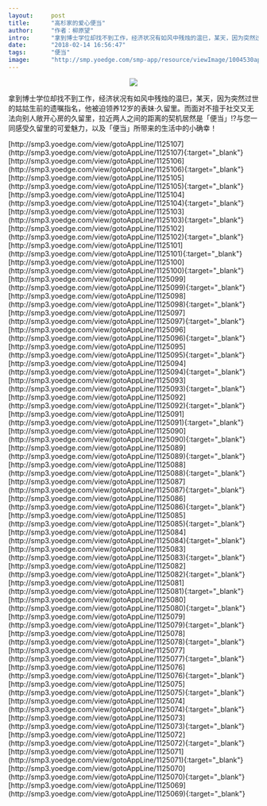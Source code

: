 ```yaml
---
layout:     post
title:      "高杉家的爱心便当"
author:     "作者：柳原望"
intro:      "拿到博士学位却找不到工作，经济状况有如风中残烛的温巳，某天，因为突然过世的姑姑生前的遗嘱指名，他被迫领养12岁的表妹‧久留里。而面对不擅于社交又无法向别人敞开心房的久留里，拉近两人之间的距离的契机居然是「便当」!?与您一同感受久留里的可爱魅力，以及「便当」所带来的生活中的小确幸！"
date:       "2018-02-14 16:56:47"
tags:       "便当"
image:      "http://smp.yoedge.com/smp-app/resource/viewImage/1004530appline.png"
---
```

<div style="text-align: center">
<p><img src="http://smp.yoedge.com/smp-app/resource/viewImage/1004530appline.png"/></p>
</div>
<p class="post-meta">
<span>拿到博士学位却找不到工作，经济状况有如风中残烛的温巳，某天，因为突然过世的姑姑生前的遗嘱指名，他被迫领养12岁的表妹‧久留里。而面对不擅于社交又无法向别人敞开心房的久留里，拉近两人之间的距离的契机居然是「便当」!?与您一同感受久留里的可爱魅力，以及「便当」所带来的生活中的小确幸！</span>
</p>
[http://smp3.yoedge.com/view/gotoAppLine/1125107](http://smp3.yoedge.com/view/gotoAppLine/1125107){:target="_blank"}
[http://smp3.yoedge.com/view/gotoAppLine/1125106](http://smp3.yoedge.com/view/gotoAppLine/1125106){:target="_blank"}
[http://smp3.yoedge.com/view/gotoAppLine/1125105](http://smp3.yoedge.com/view/gotoAppLine/1125105){:target="_blank"}
[http://smp3.yoedge.com/view/gotoAppLine/1125104](http://smp3.yoedge.com/view/gotoAppLine/1125104){:target="_blank"}
[http://smp3.yoedge.com/view/gotoAppLine/1125103](http://smp3.yoedge.com/view/gotoAppLine/1125103){:target="_blank"}
[http://smp3.yoedge.com/view/gotoAppLine/1125102](http://smp3.yoedge.com/view/gotoAppLine/1125102){:target="_blank"}
[http://smp3.yoedge.com/view/gotoAppLine/1125101](http://smp3.yoedge.com/view/gotoAppLine/1125101){:target="_blank"}
[http://smp3.yoedge.com/view/gotoAppLine/1125100](http://smp3.yoedge.com/view/gotoAppLine/1125100){:target="_blank"}
[http://smp3.yoedge.com/view/gotoAppLine/1125099](http://smp3.yoedge.com/view/gotoAppLine/1125099){:target="_blank"}
[http://smp3.yoedge.com/view/gotoAppLine/1125098](http://smp3.yoedge.com/view/gotoAppLine/1125098){:target="_blank"}
[http://smp3.yoedge.com/view/gotoAppLine/1125097](http://smp3.yoedge.com/view/gotoAppLine/1125097){:target="_blank"}
[http://smp3.yoedge.com/view/gotoAppLine/1125096](http://smp3.yoedge.com/view/gotoAppLine/1125096){:target="_blank"}
[http://smp3.yoedge.com/view/gotoAppLine/1125095](http://smp3.yoedge.com/view/gotoAppLine/1125095){:target="_blank"}
[http://smp3.yoedge.com/view/gotoAppLine/1125094](http://smp3.yoedge.com/view/gotoAppLine/1125094){:target="_blank"}
[http://smp3.yoedge.com/view/gotoAppLine/1125093](http://smp3.yoedge.com/view/gotoAppLine/1125093){:target="_blank"}
[http://smp3.yoedge.com/view/gotoAppLine/1125092](http://smp3.yoedge.com/view/gotoAppLine/1125092){:target="_blank"}
[http://smp3.yoedge.com/view/gotoAppLine/1125091](http://smp3.yoedge.com/view/gotoAppLine/1125091){:target="_blank"}
[http://smp3.yoedge.com/view/gotoAppLine/1125090](http://smp3.yoedge.com/view/gotoAppLine/1125090){:target="_blank"}
[http://smp3.yoedge.com/view/gotoAppLine/1125089](http://smp3.yoedge.com/view/gotoAppLine/1125089){:target="_blank"}
[http://smp3.yoedge.com/view/gotoAppLine/1125088](http://smp3.yoedge.com/view/gotoAppLine/1125088){:target="_blank"}
[http://smp3.yoedge.com/view/gotoAppLine/1125087](http://smp3.yoedge.com/view/gotoAppLine/1125087){:target="_blank"}
[http://smp3.yoedge.com/view/gotoAppLine/1125086](http://smp3.yoedge.com/view/gotoAppLine/1125086){:target="_blank"}
[http://smp3.yoedge.com/view/gotoAppLine/1125085](http://smp3.yoedge.com/view/gotoAppLine/1125085){:target="_blank"}
[http://smp3.yoedge.com/view/gotoAppLine/1125084](http://smp3.yoedge.com/view/gotoAppLine/1125084){:target="_blank"}
[http://smp3.yoedge.com/view/gotoAppLine/1125083](http://smp3.yoedge.com/view/gotoAppLine/1125083){:target="_blank"}
[http://smp3.yoedge.com/view/gotoAppLine/1125082](http://smp3.yoedge.com/view/gotoAppLine/1125082){:target="_blank"}
[http://smp3.yoedge.com/view/gotoAppLine/1125081](http://smp3.yoedge.com/view/gotoAppLine/1125081){:target="_blank"}
[http://smp3.yoedge.com/view/gotoAppLine/1125080](http://smp3.yoedge.com/view/gotoAppLine/1125080){:target="_blank"}
[http://smp3.yoedge.com/view/gotoAppLine/1125079](http://smp3.yoedge.com/view/gotoAppLine/1125079){:target="_blank"}
[http://smp3.yoedge.com/view/gotoAppLine/1125078](http://smp3.yoedge.com/view/gotoAppLine/1125078){:target="_blank"}
[http://smp3.yoedge.com/view/gotoAppLine/1125077](http://smp3.yoedge.com/view/gotoAppLine/1125077){:target="_blank"}
[http://smp3.yoedge.com/view/gotoAppLine/1125076](http://smp3.yoedge.com/view/gotoAppLine/1125076){:target="_blank"}
[http://smp3.yoedge.com/view/gotoAppLine/1125075](http://smp3.yoedge.com/view/gotoAppLine/1125075){:target="_blank"}
[http://smp3.yoedge.com/view/gotoAppLine/1125074](http://smp3.yoedge.com/view/gotoAppLine/1125074){:target="_blank"}
[http://smp3.yoedge.com/view/gotoAppLine/1125073](http://smp3.yoedge.com/view/gotoAppLine/1125073){:target="_blank"}
[http://smp3.yoedge.com/view/gotoAppLine/1125072](http://smp3.yoedge.com/view/gotoAppLine/1125072){:target="_blank"}
[http://smp3.yoedge.com/view/gotoAppLine/1125071](http://smp3.yoedge.com/view/gotoAppLine/1125071){:target="_blank"}
[http://smp3.yoedge.com/view/gotoAppLine/1125070](http://smp3.yoedge.com/view/gotoAppLine/1125070){:target="_blank"}
[http://smp3.yoedge.com/view/gotoAppLine/1125069](http://smp3.yoedge.com/view/gotoAppLine/1125069){:target="_blank"}


